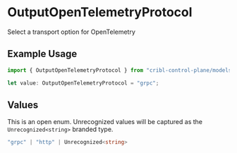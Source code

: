 # OutputOpenTelemetryProtocol

Select a transport option for OpenTelemetry

## Example Usage

```typescript
import { OutputOpenTelemetryProtocol } from "cribl-control-plane/models/operations";

let value: OutputOpenTelemetryProtocol = "grpc";
```

## Values

This is an open enum. Unrecognized values will be captured as the `Unrecognized<string>` branded type.

```typescript
"grpc" | "http" | Unrecognized<string>
```